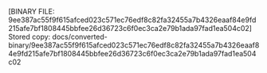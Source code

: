 [BINARY FILE: 9ee387ac55f9f615afced023c571ec76edf8c82fa32455a7b4326eaaf84e9fd215afe7bf1808445bbfee26d36723c6f0ec3ca2e79b1ada97fad1ea504c02]
Stored copy: docs/converted-binary/9ee387ac55f9f615afced023c571ec76edf8c82fa32455a7b4326eaaf84e9fd215afe7bf1808445bbfee26d36723c6f0ec3ca2e79b1ada97fad1ea504c02
